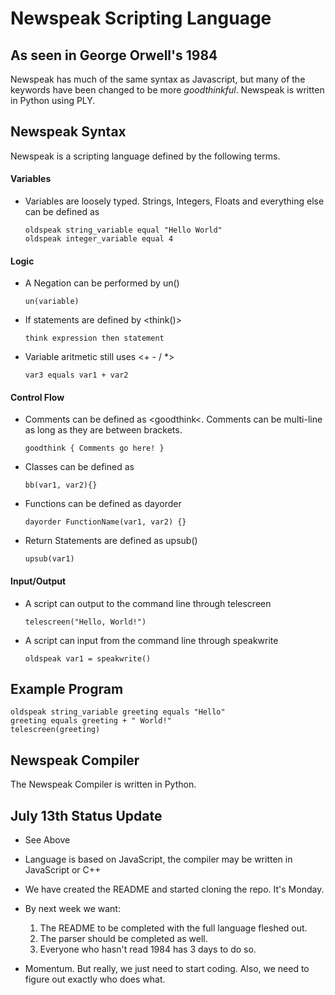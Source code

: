# Newspeak Scripting Language

## As seen in George Orwell's 1984

Newspeak has much of the same syntax as Javascript, but many of the keywords have been changed to be more *goodthinkful*.
Newspeak is written in Python using PLY.

## Newspeak Syntax

Newspeak is a scripting language defined by the following terms.

#### Variables

- Variables are loosely typed. Strings, Integers, Floats and everything else can be defined as <oldspeak>

	```
	oldspeak string_variable equal "Hello World"
	oldspeak integer_variable equal 4
	```

#### Logic

- A Negation can be performed by un()

	```
	un(variable)
	```

- If statements are defined by <think()>

	```
	think expression then statement
	```

- Variable aritmetic still uses <+ - / *>

	```
	var3 equals var1 + var2
	```

#### Control Flow

- Comments can be defined as <goodthink<. Comments can be multi-line as long as they are between brackets.

	```
	goodthink { Comments go here! }
	```

- Classes can be defined as <bb>

	```
	bb(var1, var2){}
	```

- Functions can be defined as dayorder

	```
	dayorder FunctionName(var1, var2) {}
	```

- Return Statements are defined as upsub()

	```
	upsub(var1)
	```

#### Input/Output

- A script can output to the command line through telescreen

	```
	telescreen("Hello, World!")
	```

- A script can input from the command line through speakwrite

	```
	oldspeak var1 = speakwrite()
	```

## Example Program

	oldspeak string_variable greeting equals "Hello"
	greeting equals greeting + " World!"
	telescreen(greeting)

## Newspeak Compiler

The Newspeak Compiler is written in Python.

## July 13th Status Update

* See Above

* Language is based on JavaScript, the compiler may be written in JavaScript or C++

* We have created the README and started cloning the repo. It's Monday.

* By next week we want:
    1. The README to be completed with the full language fleshed out.
    2. The parser should be completed as well.
    3. Everyone who hasn't read 1984 has 3 days to do so.

* Momentum. But really, we just need to start coding. Also, we need to figure out exactly who does what.